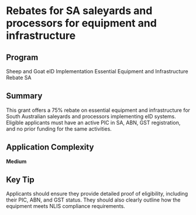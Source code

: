 # Rebates for SA saleyards and processors for equipment and infrastructure
  
## Program
Sheep and Goat eID Implementation Essential Equipment and Infrastructure Rebate SA

## Summary
This grant offers a 75% rebate on essential equipment and infrastructure for South Australian saleyards and processors implementing eID systems. Eligible applicants must have an active PIC in SA, ABN, GST registration, and no prior funding for the same activities.

## Application Complexity
**Medium**

## Key Tip
Applicants should ensure they provide detailed proof of eligibility, including their PIC, ABN, and GST status. They should also clearly outline how the equipment meets NLIS compliance requirements.
